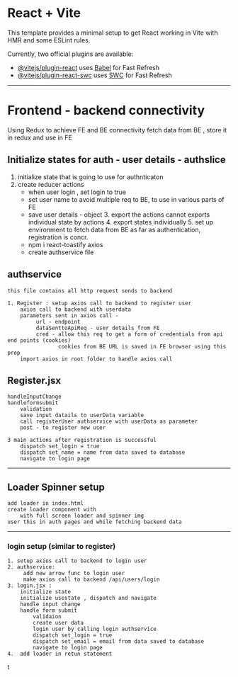 # React + Vite

This template provides a minimal setup to get React working in Vite with HMR and some ESLint rules.

Currently, two official plugins are available:

- [@vitejs/plugin-react](https://github.com/vitejs/vite-plugin-react/blob/main/packages/plugin-react/README.md) uses [Babel](https://babeljs.io/) for Fast Refresh
- [@vitejs/plugin-react-swc](https://github.com/vitejs/vite-plugin-react-swc) uses [SWC](https://swc.rs/) for Fast Refresh

-------------------------------------------------------------------------
# Frontend - backend connectivity
Using Redux to achieve FE and BE connectivity
    fetch data from BE , store it in redux and use in FE

## Initialize states for auth - user details - authslice
   1. initialize state that is going to use for authnticaton
   2. create reducer actions 
        * when user login , set login to true 
        * set user name to avoid multiple req to BE, to use in various parts of FE
        * save user details - object
    3. export the actions
        cannot exports individual state by actions
    4. export states individually
    5. set up environment to fetch data from BE as far as authentication, registration is concr.
        * npm i react-toastify axios
        * create authservice file

## authservice 
    this file contains all http request sends to backend

    1. Register : setup axios call to backend to register user
        axios call to backend with userdata
        parameters sent in axios call -
             url - endpoint
             dataSenttoApiReq - user details from FE
             cred - allow this req to get a form of credentials from api end points (cookies)
                    cookies from BE URL is saved in FE browser using this prop
        import axios in root folder to handle axios call
                            
## Register.jsx

    handleInputChange
    handleformsubmit
        validation
        save input datails to userData variable
        call registerUser authservice with userData as parameter
        post - to register new user

    3 main actions after registration is successful
        dispatch set_login = true
        dispatch set_name = name from data saved to database
        navigate to login page

-------------------------------------------------------------------------
## Loader Spinner setup

    add loader in index.html
    create loader component with
        with full screen loader and spinner img
    user this in auth pages and while fetching backend data

  -----------------------------------------------------------------------

### login setup (similar to register)
    
    1. setup axios call to backend to login user
    2. authservice:
         add new arrow func to login user 
         make axios call to backend /api/users/login
    3. login.jsx : 
        initialize state
        initialize usestate , dispatch and navigate
        handle input change
        handle form submit  
            validaion
            create user data
            login user by calling login authservice
            dispatch set_login = true
            dispatch set_email = email from data saved to database
            navigate to login page            
    4.  add loader in retun statement
t